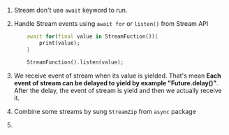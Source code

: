 1. Stream don't use `await` keyword to run.
2. Handle Stream events using `await for` or `listen()` from Stream API
    ```dart
        await for(final value in StreamFuction()){
            print(value);
        }

        StreamFunction().listen(value);
    ```
3. We receive event of stream when its value is yielded. That's mean **Each event of stream can be delayed to yield by example "Future.delay()"**. After the delay, the event of stream is yield and then we actually receive it.

4. Combine some streams by sung `StreamZip` from `async` package
5. 